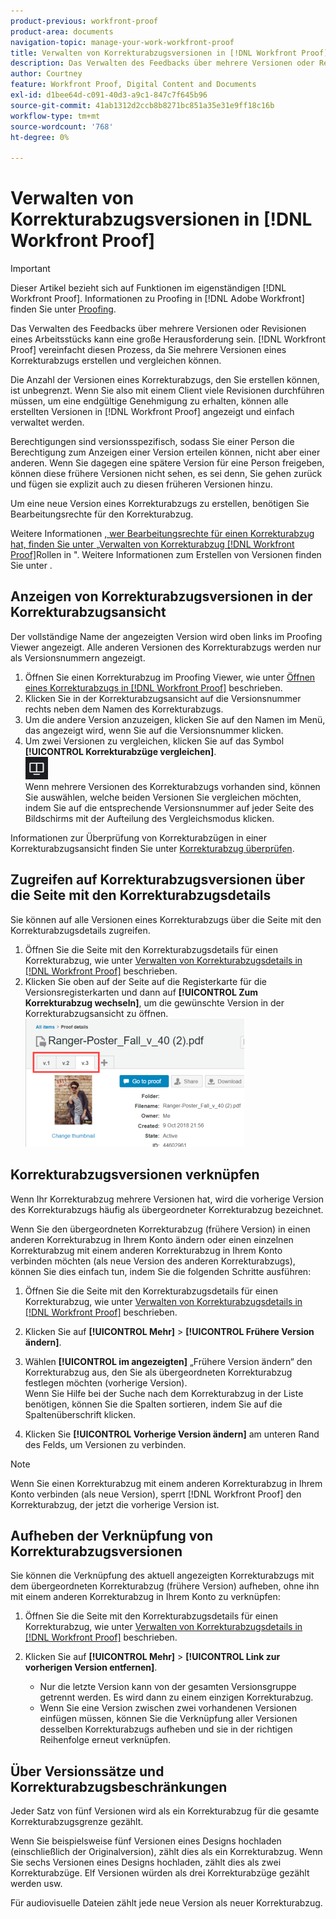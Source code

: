 ```yaml
---
product-previous: workfront-proof
product-area: documents
navigation-topic: manage-your-work-workfront-proof
title: Verwalten von Korrekturabzugsversionen in [!DNL Workfront Proof]
description: Das Verwalten des Feedbacks über mehrere Versionen oder Revisionen eines Arbeitsstücks kann eine große Herausforderung sein. [!DNL Workfront Proof] vereinfacht diesen Prozess, da Sie mehrere Versionen eines Korrekturabzugs erstellen und vergleichen können.
author: Courtney
feature: Workfront Proof, Digital Content and Documents
exl-id: d1bee64d-c091-40d3-a9c1-847c7f645b96
source-git-commit: 41ab1312d2ccb8b8271bc851a35e31e9ff18c16b
workflow-type: tm+mt
source-wordcount: '768'
ht-degree: 0%

---
```


# Verwalten von Korrekturabzugsversionen in [!DNL Workfront Proof]

>[!IMPORTANT]
>
>Dieser Artikel bezieht sich auf Funktionen im eigenständigen [!DNL Workfront Proof]. Informationen zu Proofing in [!DNL Adobe Workfront] finden Sie unter [Proofing](../../../review-and-approve-work/proofing/proofing.md).

Das Verwalten des Feedbacks über mehrere Versionen oder Revisionen eines Arbeitsstücks kann eine große Herausforderung sein. [!DNL Workfront Proof] vereinfacht diesen Prozess, da Sie mehrere Versionen eines Korrekturabzugs erstellen und vergleichen können.

Die Anzahl der Versionen eines Korrekturabzugs, den Sie erstellen können, ist unbegrenzt. Wenn Sie also mit einem Client viele Revisionen durchführen müssen, um eine endgültige Genehmigung zu erhalten, können alle erstellten Versionen in [!DNL Workfront Proof] angezeigt und einfach verwaltet werden.

Berechtigungen sind versionsspezifisch, sodass Sie einer Person die Berechtigung zum Anzeigen einer Version erteilen können, nicht aber einer anderen. Wenn Sie dagegen eine spätere Version für eine Person freigeben, können diese frühere Versionen nicht sehen, es sei denn, Sie gehen zurück und fügen sie explizit auch zu diesen früheren Versionen hinzu.

Um eine neue Version eines Korrekturabzugs zu erstellen, benötigen Sie Bearbeitungsrechte für den Korrekturabzug.

Weitere Informationen [, wer Bearbeitungsrechte für einen Korrekturabzug hat, finden Sie unter „Verwalten von Korrekturabzug [!DNL Workfront Proof]](../../../workfront-proof/wp-work-proofsfiles/share-proofs-and-files/manage-proof-roles.md)Rollen in &quot;. Weitere Informationen zum Erstellen von Versionen finden Sie unter .

## Anzeigen von Korrekturabzugsversionen in der Korrekturabzugsansicht

Der vollständige Name der angezeigten Version wird oben links im Proofing Viewer angezeigt. Alle anderen Versionen des Korrekturabzugs werden nur als Versionsnummern angezeigt.

1. Öffnen Sie einen Korrekturabzug im Proofing Viewer, wie unter [Öffnen eines Korrekturabzugs in [!DNL Workfront Proof]](../../../workfront-proof/wp-work-proofsfiles/review-proofs-wpv/open-proof.md) beschrieben.
1. Klicken Sie in der Korrekturabzugsansicht auf die Versionsnummer rechts neben dem Namen des Korrekturabzugs.
1. Um die andere Version anzuzeigen, klicken Sie auf den Namen im Menü, das angezeigt wird, wenn Sie auf die Versionsnummer klicken.
1. Um zwei Versionen zu vergleichen, klicken Sie auf das Symbol **[!UICONTROL Korrekturabzüge vergleichen]**.\
   ![compare_proofs_button.png](assets/compare-proofs-button.png)\
   Wenn mehrere Versionen des Korrekturabzugs vorhanden sind, können Sie auswählen, welche beiden Versionen Sie vergleichen möchten, indem Sie auf die entsprechende Versionsnummer auf jeder Seite des Bildschirms mit der Aufteilung des Vergleichsmodus klicken.

Informationen zur Überprüfung von Korrekturabzügen in einer Korrekturabzugsansicht finden Sie unter [Korrekturabzug überprüfen](../../../review-and-approve-work/proofing/reviewing-proofs-within-workfront/review-a-proof/review-a-proof.md).

## Zugreifen auf Korrekturabzugsversionen über die Seite mit den Korrekturabzugsdetails

Sie können auf alle Versionen eines Korrekturabzugs über die Seite mit den Korrekturabzugsdetails zugreifen.

1. Öffnen Sie die Seite mit den Korrekturabzugsdetails für einen Korrekturabzug, wie unter [Verwalten von Korrekturabzugsdetails in [!DNL Workfront Proof]](../../../workfront-proof/wp-work-proofsfiles/manage-your-work/manage-proof-details.md) beschrieben.
1. Klicken Sie oben auf der Seite auf die Registerkarte für die Versionsregisterkarten und dann auf **[!UICONTROL Zum Korrekturabzug wechseln]**, um die gewünschte Version in der Korrekturabzugsansicht zu öffnen.\
   ![Version_tabs_on_proof_details_page.png](assets/version-tabs-on-proof-details-page-350x205.png)

## Korrekturabzugsversionen verknüpfen

Wenn Ihr Korrekturabzug mehrere Versionen hat, wird die vorherige Version des Korrekturabzugs häufig als übergeordneter Korrekturabzug bezeichnet.

Wenn Sie den übergeordneten Korrekturabzug (frühere Version) in einen anderen Korrekturabzug in Ihrem Konto ändern oder einen einzelnen Korrekturabzug mit einem anderen Korrekturabzug in Ihrem Konto verbinden möchten (als neue Version des anderen Korrekturabzugs), können Sie dies einfach tun, indem Sie die folgenden Schritte ausführen:

1. Öffnen Sie die Seite mit den Korrekturabzugsdetails für einen Korrekturabzug, wie unter [Verwalten von Korrekturabzugsdetails in [!DNL Workfront Proof]](../../../workfront-proof/wp-work-proofsfiles/manage-your-work/manage-proof-details.md) beschrieben.
1. Klicken Sie auf **[!UICONTROL Mehr]** > **[!UICONTROL Frühere Version ändern]**.

1. Wählen **[!UICONTROL im angezeigten]** „Frühere Version ändern“ den Korrekturabzug aus, den Sie als übergeordneten Korrekturabzug festlegen möchten (vorherige Version).\
   Wenn Sie Hilfe bei der Suche nach dem Korrekturabzug in der Liste benötigen, können Sie die Spalten sortieren, indem Sie auf die Spaltenüberschrift klicken.

1. Klicken Sie **[!UICONTROL Vorherige Version ändern]** am unteren Rand des Felds, um Versionen zu verbinden.

>[!NOTE]
>
>Wenn Sie einen Korrekturabzug mit einem anderen Korrekturabzug in Ihrem Konto verbinden (als neue Version), sperrt [!DNL Workfront Proof] den Korrekturabzug, der jetzt die vorherige Version ist.

## Aufheben der Verknüpfung von Korrekturabzugsversionen

Sie können die Verknüpfung des aktuell angezeigten Korrekturabzugs mit dem übergeordneten Korrekturabzug (frühere Version) aufheben, ohne ihn mit einem anderen Korrekturabzug in Ihrem Konto zu verknüpfen:

1. Öffnen Sie die Seite mit den Korrekturabzugsdetails für einen Korrekturabzug, wie unter [Verwalten von Korrekturabzugsdetails in [!DNL Workfront Proof]](../../../workfront-proof/wp-work-proofsfiles/manage-your-work/manage-proof-details.md) beschrieben.
1. Klicken Sie auf **[!UICONTROL Mehr]** > **[!UICONTROL Link zur vorherigen Version entfernen]**.

   * Nur die letzte Version kann von der gesamten Versionsgruppe getrennt werden. Es wird dann zu einem einzigen Korrekturabzug.
   * Wenn Sie eine Version zwischen zwei vorhandenen Versionen einfügen müssen, können Sie die Verknüpfung aller Versionen desselben Korrekturabzugs aufheben und sie in der richtigen Reihenfolge erneut verknüpfen.

## Über Versionssätze und Korrekturabzugsbeschränkungen

Jeder Satz von fünf Versionen wird als ein Korrekturabzug für die gesamte Korrekturabzugsgrenze gezählt.

Wenn Sie beispielsweise fünf Versionen eines Designs hochladen (einschließlich der Originalversion), zählt dies als ein Korrekturabzug. Wenn Sie sechs Versionen eines Designs hochladen, zählt dies als zwei Korrekturabzüge. Elf Versionen würden als drei Korrekturabzüge gezählt werden usw.

Für audiovisuelle Dateien zählt jede neue Version als neuer Korrekturabzug.
